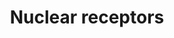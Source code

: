 ---
annotations:
- id: PW:0000716
  parent: signaling pathway
  type: Pathway Ontology
  value: transcription factor mediated signaling pathway
authors:
- MaintBot
- AlexanderPico
- Ddigles
- Mkutmon
- Eweitz
description: 'Nuclear receptors are a class of proteins found within the interior
  of cells that are responsible for sensing the presence of steroid and thyroid hormones
  and certain other molecules. In response, these receptors work in concert with other
  proteins to regulate the expression of specific genes thereby controlling the development,
  homeostasis, and metabolism of the organism. Nuclear receptors have the ability
  to directly bind to DNA and regulate the expression of adjacent genes, hence these
  receptors are classified as transcription factors. The regulation of gene expression
  by nuclear receptors only happens when a liganda molecule which affects the receptor''s
  behavioris present. More specifically, ligand binding to a nuclear receptor results
  in a conformational change in the receptor which in turn activates the receptor
  resulting in up-regulation of gene expression. A unique property of nuclear receptors
  which differentiate them from other classes of receptors is their ability to directly
  interact with and control the expression of genomic DNA. Consequently nuclear receptors
  play key roles in both embryonic development and adult homeostasis. Source: Wikipedia
  ([[wikipedia:Nuclear_receptor]])'
last-edited: 2021-05-24
organisms:
- Danio rerio
redirect_from:
- /index.php/Pathway:WP1385
- /instance/WP1385
revision: null
schema-jsonld:
- '@context': https://schema.org/
  '@id': https://wikipathways.github.io/pathways/WP1385.html
  '@type': Dataset
  creator:
    '@type': Organization
    name: WikiPathways
  description: 'Nuclear receptors are a class of proteins found within the interior
    of cells that are responsible for sensing the presence of steroid and thyroid
    hormones and certain other molecules. In response, these receptors work in concert
    with other proteins to regulate the expression of specific genes thereby controlling
    the development, homeostasis, and metabolism of the organism. Nuclear receptors
    have the ability to directly bind to DNA and regulate the expression of adjacent
    genes, hence these receptors are classified as transcription factors. The regulation
    of gene expression by nuclear receptors only happens when a liganda molecule which
    affects the receptor''s behavioris present. More specifically, ligand binding
    to a nuclear receptor results in a conformational change in the receptor which
    in turn activates the receptor resulting in up-regulation of gene expression.
    A unique property of nuclear receptors which differentiate them from other classes
    of receptors is their ability to directly interact with and control the expression
    of genomic DNA. Consequently nuclear receptors play key roles in both embryonic
    development and adult homeostasis. Source: Wikipedia ([[wikipedia:Nuclear_receptor]])'
  keywords:
  - ESR2
  - ESRRB
  - NR1H2
  - NR1I3
  - NR2F6
  - NR5A1
  - PGR
  - RARA
  - RORC
  - RXRB
  - RXRG
  - THRA
  - ar
  - esr1
  - esrra
  - hnf4a
  - nr0b1
  - nr1d2b
  - nr1h3
  - nr1i2
  - nr2c2
  - nr2e1
  - nr2f1a
  - nr2f2
  - nr3c1
  - nr4a1
  - nr4a2a
  - nr5a2
  - pparab
  - ppardb
  - pparg
  - rarga
  - rargb
  - roraa
  - rxraa
  - si:dkey-209n16.1
  - thrb
  - vdrb
  license: CC0
  name: Nuclear receptors
seo: CreativeWork
title: Nuclear receptors
wpid: WP1385
---